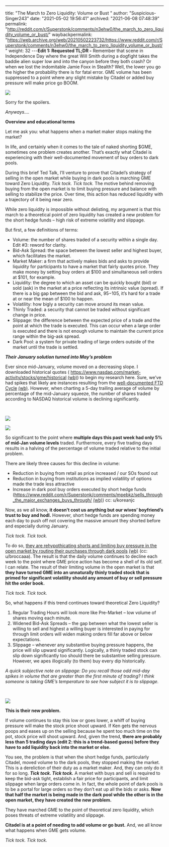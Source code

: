 ---
title: "The March to Zero Liquidity: Volume or Bust "
author: "Suspicious-Singer243"
date: "2021-05-02 19:56:41"
archived: "2021-06-08 07:48:39"
permalink: "http://reddit.com/r/Superstonk/comments/n3ehw0/the_march_to_zero_liquidity_volume_or_bust/"
waybackpermalink: "https://web.archive.org/web/20210502223732/https://www.reddit.com/r/Superstonk/comments/n3ehw0/the_march_to_zero_liquidity_volume_or_bust/"
weight: 32
---**Edit 1: Requested TL;DR -** Remember that scene in Independence Day where the great Will Smith during a dogfight takes the baddie alien super low and into the canyon before they both crash? Or when we lost the indomitable Jamie Foxx in Stealth? Well, the lower you go the higher the probability there is for fatal error. GME volume has been suppressed to a point where any slight mistake by Citadel or added buy pressure will make price go BOOM.


![](/img/6321tr32nrw61.png)


Sorry for the spoilers.


*Anyways....*


**Overview and educational terms**


Let me ask you: what happens when a market maker stops making the market?


In life, and certainly when it comes to the tale of naked shorting $GME, sometimes one problem creates another. That’s exactly what Citadel is experiencing with their well-documented movement of buy orders to dark pools.


During this brief Ted Talk, I’ll venture to prove that Citadel’s strategy of selling in the open market while buying in dark pools is marching GME toward Zero Liquidity. *Tick tock. Tick tock.* The motive behind removing buying from the open market is to limit buying pressure and balance with selling to stabilize the price. Over time, this action has reduced liquidity with a trajectory of it being near zero.


While zero liquidity is impossible without delisting, my argument is that this march to a theoretical point of zero liquidity has created a new problem for the short hedge funds – high risk of extreme volatility and slippage.


But first, a few definitions of terms:


* Volume: the number of shares traded of a security within a single day. Edit #3: reword for clarity.
* Bid-Ask Spread: the space between the lowest seller and highest buyer, which facilitates the market.
* Market Maker: a firm that actively makes bids and asks to provide liquidity for participants to have a market that fairly quotes price. They make money by setting buy orders at $100 and simultaneous sell orders at $101, for example.
* Liquidity: the degree to which an asset can be quickly bought (bid) or sold (ask) in the market at a price reflecting its intrinsic value (spread). If there is a big gap between the bid and ask, $95-$105, it’s hard for a trade at or near the mean of $100 to happen.
* Volatility: how bigly a security can move around its mean value.
* Thinly Traded: a security that cannot be traded without significant change in price.
* Slippage: the difference between the expected price of a trade and the point at which the trade is executed. This can occur when a large order is executed and there is not enough volume to maintain the current price range within the big-ask spread.
* Dark Pool: a system for private trading of large orders outside of the market until the trade is settled.


***Their January solution turned into May’s problem***


Ever since mid-January, volume moved on a decreasing slope. I downloaded historical quotes ( <https://www.nasdaq.com/market-activity/stocks/gme/historical> [(wb)](https://web.archive.org/web/20210607084733/https://www.nasdaq.com/market-activity/stocks/gme/historical)) to begin my research here. Sure, we’ve had spikes that likely are instances resulting from the [well-documented FTD Cycle](https://www.reddit.com/r/Superstonk/comments/myxei0/hank_returns_with_some_ftd_cycle_dd/) [(wb)](https://web.archive.org/web/20210507073436/https://www.reddit.com/r/Superstonk/comments/myxei0/hank_returns_with_some_ftd_cycle_dd/). However, when charting a 5-day trailing average of volume by percentage of the mid-January squeeze, the number of shares traded according to NASDAQ historical volume is declining significantly.


​


![](/img/g6osoi3rhrw61.png)


![](/img/qhkzdpt9grw61.png)


So significant to the point where **multiple days this past week had only 5% of mid-Jan volume levels** traded. Furthermore, every five trading days results in a halving of the percentage of volume traded relative to the initial problem.


There are likely three causes for this decline in volume:


* Reduction in buying from retail as price increased / our SOs found out
* Reduction in buying from institutions as implied volatility of options made the trade less attractive
* Increase in dark pool buy orders executed by short hedge funds (<https://www.reddit.com/r/Superstonk/comments/mpebkz/sells_through_the_major_exchanges_buys_through/> [(wb)](https://www.reddit.com/r/Superstonk/comments/mpebkz/sells_through_the_major_exchanges_buys_through/)) cc: u/koreanjc


Now, as we all know, **it doesn’t cost us anything but our wives’ boyfriend’s trust to buy and hodl.** However, short hedge funds are spending money each day to push off not covering the massive amount they shorted before and especially during January.


*Tick tock. Tick tock.*


To do so, [they are rehypothicating shorts and limiting buy pressure in the open market by routing their purchases through dark pools](https://www.reddit.com/r/Superstonk/comments/mvdgf5/the_naked_shorting_scam_in_numbers_ai_detection/) [(wb)](https://web.archive.org/web/20210602234023/https://www.reddit.com/r/Superstonk/comments/mvdgf5/the_naked_shorting_scam_in_numbers_ai_detection/) (cc: u/broccaaa). The result is that the daily volume continues to decline each week to the point where GME price action has become a shell of its old self. I can relate. The result of their limiting volume in the open market is that **they have turned GME into an unnaturally thinly traded stock that is primed for significant volatility should any amount of buy or sell pressure hit the order book.**


*Tick tock. Tick tock.*


So, what happens if this trend continues toward theoretical Zero Liquidity?


1. Regular Trading Hours will look more like Pre-Market – low volume of shares moving each minute.
2. Widened Bid-Ask Spreads – the gap between what the lowest seller is willing to sell and highest a willing buyer is interested in paying for through limit orders will widen making orders fill far above or below expectations.
3. Slippage – whenever any substantive buying pressure happens, the price will slip upward significantly. Logically, a thinly traded stock can slip down significantly too should there be substantive selling pressure. However, we apes illogically (to them) buy every dip historically.


*A quick subjective note on slippage: Do you recall those odd mid-day spikes in volume that are greater than the first minute of trading? I think someone is taking GME’s temperature to see how subject it is to slippage.*


​


![](/img/as731hdrgrw61.png)


**This is their new problem.**


If volume continues to stay this low or goes lower, a whiff of buying pressure will make the stock price shoot upward. If Ken gets the nervous poops and eases up on the selling because he spent too much time on the pot, stock price will shoot upward. And, given the trend, **there are probably less than 5 trading days (edit 2: this is a trend-based guess) before they have to add liquidity back into the market or else.**


You see, the problem is that when the short hedge funds, particularly Citadel, moved volume to the dark pools, they stopped making the market. This is a dereliction of their duty as a market maker. And, they can only do it for so long. ***Tick tock. Tick tock.*** A market with buys and sell is required to keep the bid-ask tight, establish a fair price for participants, and limit slippage when large orders come in. In fact, the whole point of dark pools is to be a portal for large orders so they don’t eat up all the bids or asks. **Now that half the market is being made in the dark pool while the other is in the open market, they have created the new problem.**


They have marched GME to the point of theoretical zero liquidity, which poses threats of extreme volatility and slippage.


**Citadel is at a point of needing to add volume or go bust.** And, we all know what happens when GME gets volume.


*Tick tock. Tick tock.*

